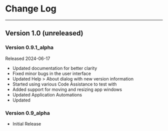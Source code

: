 # Change Log

---

## Version 1.0 (unreleased)

### Version 0.9.1_alpha

Released 2024-06-17

- Updated documentation for better clarity
- Fixed minor bugs in the user interface
- Updated Help > About dialog with new version information
- Started using various Code Assistance to test with
- Added support for moving and resizing app windows
- Updated Application Automations
- Updated 

### Version 0.9_alpha

- Initial Release

